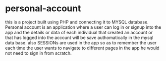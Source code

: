 # personal-account
this is a project built using PHP and connecting it to MYSQL database.
Personal account is an application where a user can log in or signup into the app and the details or data of each individual that created an account or that has logged into the account will be save authomatically in the mysql data base. also SESSIONs are used in the app so as to remember the user each time the user wants to navigate to different pages in the app he would not need to sign in from scratch.